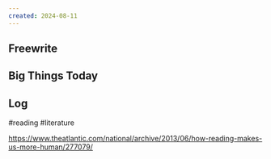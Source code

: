 ```yaml
---
created: 2024-08-11
---
```


## Freewrite


## Big Things Today


## Log

#reading #literature

https://www.theatlantic.com/national/archive/2013/06/how-reading-makes-us-more-human/277079/